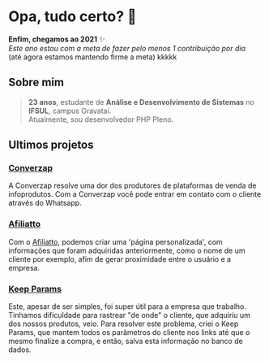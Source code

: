 # Opa, tudo certo? 👋


**Enfim, chegamos ao 2021** ✨ \
_Este ano estou com a meta de fazer pelo menos 1 contribuição por dia_\
(até agora estamos mantendo firme a meta) kkkkk

## Sobre mim

  > **23 anos**, estudante de **Análise e Desenvolvimento de Sistemas** no **IFSUL**, campus Gravataí.\
  > Atualmente, sou desenvolvedor PHP Pleno.
 
## Ultimos projetos

### [Converzap](https://converzap.com)
A Converzap resolve uma dor dos produtores de plataformas de venda de infoprodutos. Com a Converzap você pode entrar em contato com o cliente através do Whatsapp.

### [Afiliatto](https://github.com/curtinaz/afiliatto)
Com o [Afiliatto](https://github.com/curtinaz/afiliatto), podemos criar uma 'página personalizada', com informações que foram adquiridas anteriormente, como o nome de um cliente por exemplo, afim de gerar proximidade entre o usuário e a empresa.

### [Keep Params](https://github.com/curtinaz/keep-params)
Este, apesar de ser simples, foi super útil para a empresa que trabalho. Tinhamos dificuldade para rastrear "de onde" o cliente, que adquiriu um dos nossos produtos, veio. Para resolver este problema, criei o Keep Params, que mantem todos os parâmetros do cliente nos links até que o mesmo finalize a compra, e então, salva esta informação no banco de dados.